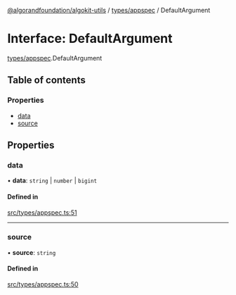 [@algorandfoundation/algokit-utils](../README.md) / [types/appspec](../modules/types_appspec.md) / DefaultArgument

# Interface: DefaultArgument

[types/appspec](../modules/types_appspec.md).DefaultArgument

## Table of contents

### Properties

- [data](types_appspec.DefaultArgument.md#data)
- [source](types_appspec.DefaultArgument.md#source)

## Properties

### data

• **data**: `string` \| `number` \| `bigint`

#### Defined in

[src/types/appspec.ts:51](https://github.com/algorandfoundation/algokit-utils-ts/blob/main/src/types/appspec.ts#L51)

___

### source

• **source**: `string`

#### Defined in

[src/types/appspec.ts:50](https://github.com/algorandfoundation/algokit-utils-ts/blob/main/src/types/appspec.ts#L50)
